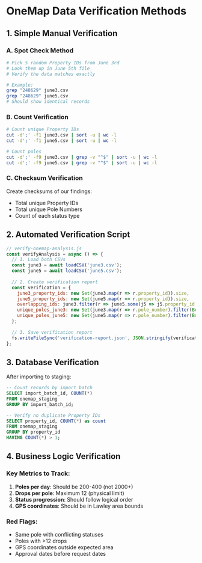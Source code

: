 # OneMap Data Verification Methods

## 1. Simple Manual Verification

### A. Spot Check Method
```bash
# Pick 5 random Property IDs from June 3rd
# Look them up in June 5th file
# Verify the data matches exactly

# Example:
grep "248629" june3.csv
grep "248629" june5.csv
# Should show identical records
```

### B. Count Verification
```bash
# Count unique Property IDs
cut -d';' -f1 june3.csv | sort -u | wc -l
cut -d';' -f1 june5.csv | sort -u | wc -l

# Count poles
cut -d';' -f9 june3.csv | grep -v "^$" | sort -u | wc -l
cut -d';' -f9 june5.csv | grep -v "^$" | sort -u | wc -l
```

### C. Checksum Verification
Create checksums of our findings:
- Total unique Property IDs
- Total unique Pole Numbers
- Count of each status type

## 2. Automated Verification Script

```javascript
// verify-onemap-analysis.js
const verifyAnalysis = async () => {
  // 1. Load both CSVs
  const june3 = await loadCSV('june3.csv');
  const june5 = await loadCSV('june5.csv');
  
  // 2. Create verification report
  const verification = {
    june3_property_ids: new Set(june3.map(r => r.property_id)).size,
    june5_property_ids: new Set(june5.map(r => r.property_id)).size,
    overlapping_ids: june3.filter(r => june5.some(j5 => j5.property_id === r.property_id)).length,
    unique_poles_june3: new Set(june3.map(r => r.pole_number).filter(Boolean)).size,
    unique_poles_june5: new Set(june5.map(r => r.pole_number).filter(Boolean)).size,
  };
  
  // 3. Save verification report
  fs.writeFileSync('verification-report.json', JSON.stringify(verification, null, 2));
};
```

## 3. Database Verification

After importing to staging:
```sql
-- Count records by import batch
SELECT import_batch_id, COUNT(*) 
FROM onemap_staging 
GROUP BY import_batch_id;

-- Verify no duplicate Property IDs
SELECT property_id, COUNT(*) as count 
FROM onemap_staging 
GROUP BY property_id 
HAVING COUNT(*) > 1;
```

## 4. Business Logic Verification

### Key Metrics to Track:
1. **Poles per day**: Should be 200-400 (not 2000+)
2. **Drops per pole**: Maximum 12 (physical limit)
3. **Status progression**: Should follow logical order
4. **GPS coordinates**: Should be in Lawley area bounds

### Red Flags:
- Same pole with conflicting statuses
- Poles with >12 drops
- GPS coordinates outside expected area
- Approval dates before request dates
